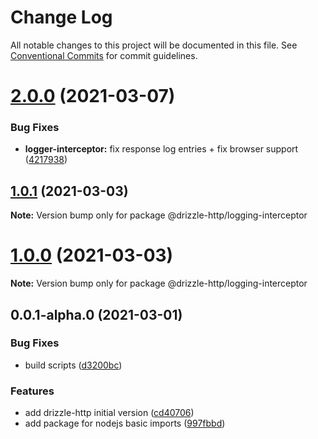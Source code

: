 # Change Log

All notable changes to this project will be documented in this file.
See [Conventional Commits](https://conventionalcommits.org) for commit guidelines.

# [2.0.0](https://github.com/vitorsalgado/drizzle-http/compare/v1.0.1...v2.0.0) (2021-03-07)


### Bug Fixes

* **logger-interceptor:** fix response log entries + fix browser support ([4217938](https://github.com/vitorsalgado/drizzle-http/commit/42179387c7a6584087bb2f28d5162baf10d63830))





## [1.0.1](https://github.com/vitorsalgado/drizzle-http/compare/v1.0.0...v1.0.1) (2021-03-03)

**Note:** Version bump only for package @drizzle-http/logging-interceptor





# [1.0.0](https://github.com/vitorsalgado/drizzle-http/compare/v0.0.1-alpha.0...v1.0.0) (2021-03-03)

**Note:** Version bump only for package @drizzle-http/logging-interceptor





## 0.0.1-alpha.0 (2021-03-01)


### Bug Fixes

* build scripts ([d3200bc](https://github.com/vitorsalgado/drizzle-http/commit/d3200bc3b879ace2dde75b29200cc0702415ca0d))


### Features

* add drizzle-http initial version ([cd40706](https://github.com/vitorsalgado/drizzle-http/commit/cd4070698f62b45931a7e01805fc4e3f3f59b393))
* add package for nodejs basic imports ([997fbbd](https://github.com/vitorsalgado/drizzle-http/commit/997fbbd2f39f0a1169dc2e6d781d9006b01f62d0))
